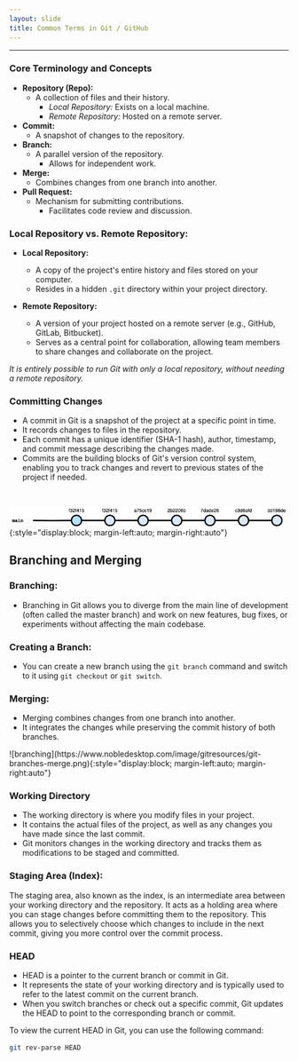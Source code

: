 ```yaml
---
layout: slide
title: Common Terms in Git / GitHub
---
```


---

<section markdown="1">

### Core Terminology and Concepts

<ul>
  <li><strong>Repository (Repo):</strong> 
    <ul>
      <li>A collection of files and their history.
        <ul>
          <li><em>Local Repository:</em> Exists on a local machine.</li>
          <li><em>Remote Repository:</em> Hosted on a remote server.</li>
        </ul>
      </li>
    </ul>
  </li>
  <li><strong>Commit:</strong> 
    <ul>
      <li>A snapshot of changes to the repository.</li>
    </ul>
  </li>
  <li><strong>Branch:</strong> 
    <ul>
      <li>A parallel version of the repository.
        <ul>
          <li>Allows for independent work.</li>
        </ul>
      </li>
    </ul>
  </li>
  <li><strong>Merge:</strong> 
    <ul>
      <li>Combines changes from one branch into another.</li>
    </ul>
  </li>
  <li><strong>Pull Request:</strong> 
    <ul>
      <li>Mechanism for submitting contributions.
        <ul>
          <li>Facilitates code review and discussion.</li>
        </ul>
      </li>
    </ul>
  </li>
</ul>

</section>

<section markdown="1">

### Local Repository vs. Remote Repository:

- **Local Repository:**
  - A copy of the project's entire history and files stored on your computer.
  - Resides in a hidden `.git` directory within your project directory.

- **Remote Repository:**
  - A version of your project hosted on a remote server (e.g., GitHub, GitLab, Bitbucket).
  - Serves as a central point for collaboration, allowing team members to share changes and collaborate on the project.

*It is entirely possible to run Git with only a local repository, without needing a remote repository.*
</section>

<section markdown="1">

### Committing Changes

- A commit in Git is a snapshot of the project at a specific point in time.
- It records changes to files in the repository.
- Each commit has a unique identifier (SHA-1 hash), author, timestamp, and commit message describing the changes made.
- Commits are the building blocks of Git's version control system, enabling you to track changes and revert to previous states of the project if needed.

<br>

![commit_diagram](https://raw.githubusercontent.com/mvgeorgescu/git_tutorial/main/assets/images/commit_history_diagram.png){:style="display:block; margin-left:auto; margin-right:auto"}
</section>

<section markdown="1">

## Branching and Merging

### Branching:
- Branching in Git allows you to diverge from the main line of development (often called the master branch) and work on new features, bug fixes, or experiments without affecting the main codebase.

### Creating a Branch:
- You can create a new branch using the `git branch` command and switch to it using `git checkout` or `git switch`.

### Merging:
- Merging combines changes from one branch into another.
- It integrates the changes while preserving the commit history of both branches.
</section>

<section markdown="1">
![branching](https://www.nobledesktop.com/image/gitresources/git-branches-merge.png){:style="display:block; margin-left:auto; margin-right:auto"}
</section>


<section markdown="1">

### Working Directory

- The working directory is where you modify files in your project.
- It contains the actual files of the project, as well as any changes you have made since the last commit.
- Git monitors changes in the working directory and tracks them as modifications to be staged and committed.
</section>

<section markdown="1">

### Staging Area (Index):

The staging area, also known as the index, is an intermediate area between your working directory and the repository.
It acts as a holding area where you can stage changes before committing them to the repository.
This allows you to selectively choose which changes to include in the next commit, giving you more control over the commit process.
</section>

<section markdown="1">

### HEAD

- HEAD is a pointer to the current branch or commit in Git.
- It represents the state of your working directory and is typically used to refer to the latest commit on the current branch.
- When you switch branches or check out a specific commit, Git updates the HEAD to point to the corresponding branch or commit.

To view the current HEAD in Git, you can use the following command:
```bash
git rev-parse HEAD
```
</section>

